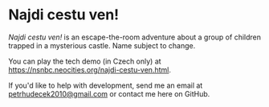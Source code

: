 ﻿# Najdi cestu ven!
*Najdi cestu ven!* is an escape-the-room adventure about a group of children trapped in a mysterious castle. Name subject
to change. 

You can play the tech demo (in Czech only) at https://nsnbc.neocities.org/najdi-cestu-ven.html. 

If you'd like to help with development, send me an email at petrhudecek2010@gmail.com or contact me here on GitHub.